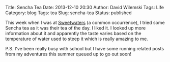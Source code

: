 Title: Sencha Tea
Date: 2013-12-10 20:30
Author: David Wilemski
Tags: Life
Category: blog
Tags: tea
Slug: sencha-tea
Status: published

This week when I was
at [Sweetwaters](http://www.sweetwaterscafe.com/) (a common
occurrence), I tried some Sencha tea as it was their tea of the day. I
liked it. I looked up more information about it and apparently the taste
varies based on the temperature of water used to steep it which is
really amazing to me.

P.S. I've been really busy with school but I have some running related
posts from my adventures this summer queued up to go out soon\!

